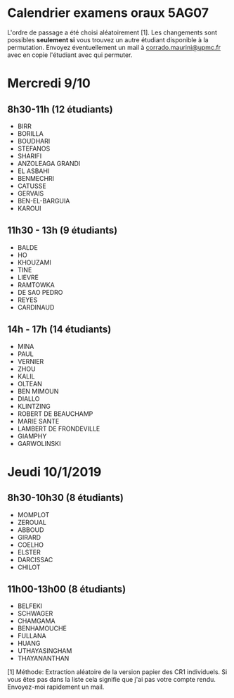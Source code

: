 # Calendrier examens oraux 5AG07

L'ordre de passage a été choisi aléatoirement [1]. 
Les changements sont possibles **seulement si** vous trouvez un 
autre étudiant disponible à la permutation. 
Envoyez éventuellement un mail à corrado.maurini@upmc.fr avec en copie l'étudiant 
avec qui permuter. 

# Mercredi 9/10

## 8h30-11h (12 étudiants)
* BIRR
* BORILLA
* BOUDHARI
* STEFANOS
* SHARIFI
* ANZOLEAGA GRANDI
* EL ASBAHI
* BENMECHRI
* CATUSSE
* GERVAIS
* BEN-EL-BARGUIA
* KAROUI

## 11h30 - 13h (9 étudiants)
* BALDE
* HO
* KHOUZAMI
* TINE
* LIEVRE
* RAMTOWKA
* DE SAO PEDRO
* REYES
* CARDINAUD

## 14h - 17h (14 étudiants)
* MINA 
* PAUL
* VERNIER
* ZHOU
* KALIL
* OLTEAN
* BEN MIMOUN
* DIALLO
* KLINTZING
* ROBERT DE BEAUCHAMP
* MARIE SANTE 
* LAMBERT DE FRONDEVILLE
* GIAMPHY
* GARWOLINSKI

# Jeudi 10/1/2019

## 8h30-10h30 (8 étudiants)
* MOMPLOT
* ZEROUAL
* ABBOUD
* GIRARD
* COELHO
* ELSTER
* DARCISSAC
* CHILOT


## 11h00-13h00 (8 étudiants)
* BELFEKI
* SCHWAGER
* CHAMGAMA
* BENHAMOUCHE
* FULLANA
* HUANG
* UTHAYASINGHAM
* THAYANANTHAN


[1] Méthode: Extraction aléatoire de la version papier des CR1 individuels. Si vous êtes pas dans la liste cela signifie que j'ai pas votre compte rendu. Envoyez-moi rapidement un mail.